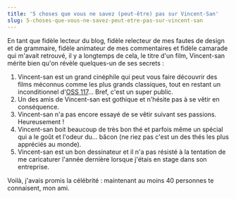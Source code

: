 ```yaml
---
title: '5 choses que vous ne savez (peut-être) pas sur Vincent-San'
slug: 5-choses-que-vous-ne-savez-peut-etre-pas-sur-vincent-san
---
```


En tant que fidèle lecteur du blog, fidèle relecteur de mes fautes de design et
de grammaire, fidèle animateur de mes commentaires et fidèle camarade qui
m'avait retrouvé, il y a longtemps de cela, le titre d'un film, Vincent-san
mérite bien qu'on révèle quelques-un de ses secrets :

1.  Vincent-san est un grand cinéphile qui peut vous faire découvrir des films
    méconnus comme les plus grands classiques, tout en restant un inconditionnel
    d'[OSS 117](http://www.allocine.fr/film/fichefilm_gen_cfilm=61099.html)…
    Bref, c'est un super public.
2.  Un des amis de Vincent-san est gothique et n'hésite pas à se vêtir en
    conséquence.
3.  Vincent-san n'a pas encore essayé de se vêtir suivant ses passions.
    Heureusement !
4.  Vincent-san boit beaucoup de très bon thé et parfois même un spécial qui a
    le goût et l'odeur du… bâcon (ne riez pas c'est un des thés les plus
    appréciés au monde).
5.  Vincent-san est un bon dessinateur et il n'a pas résisté à la tentation de
    me caricaturer l'année dernière lorsque j'étais en stage dans son
    entreprise.

Voilà, j'avais promis la célébrité : maintenant au moins 40 personnes te
connaisent, mon ami.

